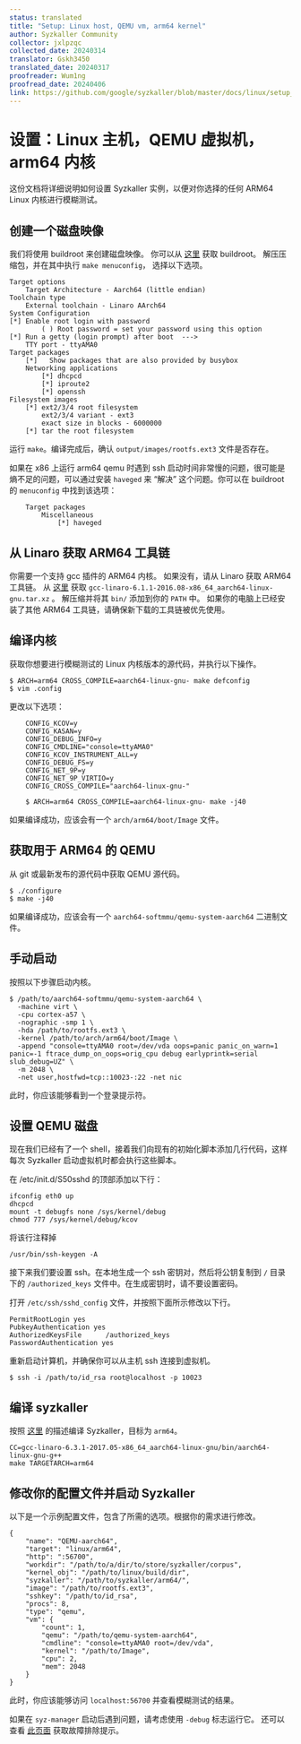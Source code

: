 ```yaml
---
status: translated
title: "Setup: Linux host, QEMU vm, arm64 kernel"
author: Syzkaller Community
collector: jxlpzqc
collected_date: 20240314
translator: Gskh3450
translated_date: 20240317
proofreader: Wum1ng
proofread_date: 20240406
link: https://github.com/google/syzkaller/blob/master/docs/linux/setup_linux-host_qemu-vm_arm64-kernel.md
---
```


# 设置：Linux 主机，QEMU 虚拟机，arm64 内核

这份文档将详细说明如何设置 Syzkaller 实例，以便对你选择的任何 ARM64 Linux 内核进行模糊测试。

## 创建一个磁盘映像

我们将使用 buildroot 来创建磁盘映像。
你可以从 [这里](https://buildroot.uclibc.org/download.html) 获取 buildroot。
解压压缩包，并在其中执行 `make menuconfig`，
选择以下选项。

    Target options
	    Target Architecture - Aarch64 (little endian)
    Toolchain type
	    External toolchain - Linaro AArch64
    System Configuration
    [*] Enable root login with password
            ( ) Root password = set your password using this option
    [*] Run a getty (login prompt) after boot  --->
	    TTY port - ttyAMA0
    Target packages
	    [*]   Show packages that are also provided by busybox
	    Networking applications
	        [*] dhcpcd
	        [*] iproute2
	        [*] openssh
    Filesystem images
	    [*] ext2/3/4 root filesystem
	        ext2/3/4 variant - ext3
	        exact size in blocks - 6000000
	    [*] tar the root filesystem

运行 `make`。编译完成后，确认 `output/images/rootfs.ext3` 文件是否存在。

如果在 x86 上运行 arm64 qemu 时遇到 ssh 启动时间非常慢的问题，很可能是熵不足的问题，可以通过安装 `haveged` 来 “解决” 这个问题。你可以在 buildroot 的 `menuconfig` 中找到该选项：

```
    Target packages
	    Miscellaneous
	        [*] haveged
```

## 从 Linaro 获取 ARM64 工具链

你需要一个支持 gcc 插件的 ARM64 内核。
如果没有，请从 Linaro 获取 ARM64 工具链。
从 [这里](https://releases.linaro.org/components/toolchain/binaries/6.1-2016.08/aarch64-linux-gnu/) 获取 `gcc-linaro-6.1.1-2016.08-x86_64_aarch64-linux-gnu.tar.xz` 。
解压缩并将其 `bin/` 添加到你的 `PATH` 中。
如果你的电脑上已经安装了其他 ARM64 工具链，请确保新下载的工具链被优先使用。

## 编译内核

获取你想要进行模糊测试的 Linux 内核版本的源代码，并执行以下操作。

    $ ARCH=arm64 CROSS_COMPILE=aarch64-linux-gnu- make defconfig
    $ vim .config

更改以下选项：
```
    CONFIG_KCOV=y
    CONFIG_KASAN=y
    CONFIG_DEBUG_INFO=y
    CONFIG_CMDLINE="console=ttyAMA0"
    CONFIG_KCOV_INSTRUMENT_ALL=y
    CONFIG_DEBUG_FS=y
    CONFIG_NET_9P=y
    CONFIG_NET_9P_VIRTIO=y
    CONFIG_CROSS_COMPILE="aarch64-linux-gnu-"
```
```
    $ ARCH=arm64 CROSS_COMPILE=aarch64-linux-gnu- make -j40
```

如果编译成功，应该会有一个 `arch/arm64/boot/Image` 文件。

## 获取用于 ARM64 的 QEMU

从 git 或最新发布的源代码中获取 QEMU 源代码。

    $ ./configure
    $ make -j40

如果编译成功，应该会有一个 `aarch64-softmmu/qemu-system-aarch64` 二进制文件。

## 手动启动

按照以下步骤启动内核。

    $ /path/to/aarch64-softmmu/qemu-system-aarch64 \
      -machine virt \
      -cpu cortex-a57 \
      -nographic -smp 1 \
      -hda /path/to/rootfs.ext3 \
      -kernel /path/to/arch/arm64/boot/Image \
      -append "console=ttyAMA0 root=/dev/vda oops=panic panic_on_warn=1 panic=-1 ftrace_dump_on_oops=orig_cpu debug earlyprintk=serial slub_debug=UZ" \
      -m 2048 \
      -net user,hostfwd=tcp::10023-:22 -net nic

此时，你应该能够看到一个登录提示符。

## 设置 QEMU 磁盘

现在我们已经有了一个 shell，接着我们向现有的初始化脚本添加几行代码，这样每次 Syzkaller 启动虚拟机时都会执行这些脚本。

在 /etc/init.d/S50sshd 的顶部添加以下行：

    ifconfig eth0 up
    dhcpcd
    mount -t debugfs none /sys/kernel/debug
    chmod 777 /sys/kernel/debug/kcov

将该行注释掉

    /usr/bin/ssh-keygen -A


接下来我们要设置 ssh。在本地生成一个 ssh 密钥对，然后将公钥复制到 `/` 目录下的 `/authorized_keys` 文件中。在生成密钥时，请不要设置密码。

打开 `/etc/ssh/sshd_config` 文件，并按照下面所示修改以下行。

    PermitRootLogin yes
    PubkeyAuthentication yes
    AuthorizedKeysFile      /authorized_keys
    PasswordAuthentication yes

重新启动计算机，并确保你可以从主机 ssh 连接到虚拟机。

    $ ssh -i /path/to/id_rsa root@localhost -p 10023

## 编译 syzkaller

按照 [这里](/docs/linux/setup.md#go-and-syzkaller) 的描述编译 Syzkaller，目标为 `arm64`。

```
CC=gcc-linaro-6.3.1-2017.05-x86_64_aarch64-linux-gnu/bin/aarch64-linux-gnu-g++
make TARGETARCH=arm64
```


## 修改你的配置文件并启动 Syzkaller

以下是一个示例配置文件，包含了所需的选项。根据你的需求进行修改。

```
{
    "name": "QEMU-aarch64",
    "target": "linux/arm64",
    "http": ":56700",
    "workdir": "/path/to/a/dir/to/store/syzkaller/corpus",
    "kernel_obj": "/path/to/linux/build/dir",
    "syzkaller": "/path/to/syzkaller/arm64/",
    "image": "/path/to/rootfs.ext3",
    "sshkey": "/path/to/id_rsa",
    "procs": 8,
    "type": "qemu",
    "vm": {
        "count": 1,
        "qemu": "/path/to/qemu-system-aarch64",
        "cmdline": "console=ttyAMA0 root=/dev/vda",
        "kernel": "/path/to/Image",
        "cpu": 2,
        "mem": 2048
    }
}
```

此时，你应该能够访问 `localhost:56700` 并查看模糊测试的结果。

如果在 `syz-manager` 启动后遇到问题，请考虑使用 `-debug` 标志运行它。
还可以查看 [此页面](/docs/troubleshooting.md) 获取故障排除提示。
